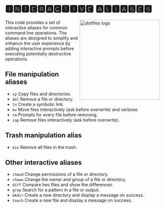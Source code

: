 # 🅸🅽🆃🅴🆁🅰🅲🆃🅸🆅🅴 🅰🅻🅸🅰🆂🅴🆂

<!-- markdownlint-disable MD033 MD041 -->

<img src="https://kura.pro/dotfiles/v2/images/logos/dotfiles.svg"
alt="dotfiles logo" width="261" align="right" />

<!-- markdownlint-enable MD033 MD041 -->

This code provides a set of interactive aliases for common command line
operations. The aliases are designed to simplify and enhance the user
experience by adding interactive prompts before executing potentially
destructive operations.

## File manipulation aliases

- `cp` Copy files and directories.
- `del` Remove a file or directory.
- `ln` Create a symbolic link.
- `mv` Move files interactively (ask before overwrite) and verbose.
- `rm` Prompts for every file before removing.
- `zap` Remove files interactively (ask before overwrite).

## Trash manipulation alias

- `bin` Remove all files in the trash.

## Other interactive aliases

- `chmod` Change permissions of a file or directory.
- `chown` Change the owner and group of a file or directory.
- `diff` Compare two files and show the differences.
- `grep` Search for a pattern in a file or output.
- `mkdir` Create a new directory and display a message on success.
- `touch` Create a new file and display a message on success.
